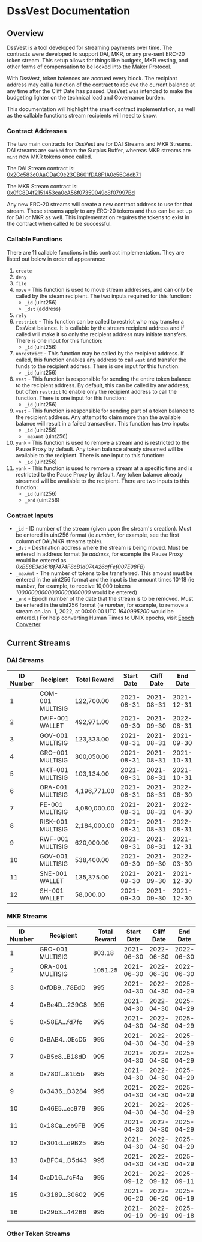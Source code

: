 # DssVest Documentation

## Overview

DssVest is a tool developed for streaming payments over time. The contracts were developed to support DAI, MKR, or any pre-sent ERC-20 token stream. This setup allows for things like budgets, MKR vesting, and other forms of compensation to be locked into the Maker Protocol.

With DssVest, token balences are accrued every block. The recipiant address may call a function of the contract to recieve the current balence at any time after the Cliff Date has passed. DssVest was intended to make the budgeting lighter on the technical load and Governance burden.

This documentation will highlight the smart contract implementation, as well as the callable functions stream recipients will need to know.

### Contract Addresses

The two main contracts for DssVest are for DAI Streams and MKR Streams. DAI streams are `sucked` from the Surplus Buffer, whereas MKR streams are `mint` new MKR tokens once called.

The DAI Stream contract is:
[0x2Cc583c0AaCDaC9e23CB601fDA8F1A0c56Cdcb71](https://etherscan.io/address/0x2Cc583c0AaCDaC9e23CB601fDA8F1A0c56Cdcb71)

The MKR Stream contract is:
[0x0fC8D4f2151453ca0cA56f07359049c8f07997Bd](https://etherscan.io/address/0x0fC8D4f2151453ca0cA56f07359049c8f07997Bd)

Any new ERC-20 streams will create a new contract address to use for that stream. These streams apply to any ERC-20 tokens and thus can be set up for DAI or MKR as well. This implementation requires the tokens to exist in the contract when called to be successful.

### Callable Functions

There are 11 callable functions in this contract implementation. They are listed out below in order of appearance:

1. `create`
2. `deny`
3. `file`
4. `move` - This function is used to move stream addresses, and can only be called by the steam recipient. The two inputs required for this function:
	- `_id` (uint256)
	- `_dst` (address)
5. `rely`
6. `restrict` - This function can be called to restrict who may transfer a DssVest balance. It is callable by the stream recipient address and if called will make it so only the recipient address may initiate transfers. There is one input for this function:
	- `_id` (uint256)
7. `unrestrict` - This function may be called by the recipient address. If called, this function enables any address to call `vest` and transfer the funds to the recipient address. There is one input for this function:
	- `_id` (uint256)
8. `vest` - This function is responsible for sending the entire token balance to the recipient address. By default, this can be called by any address, but often `restrict` to enable only the recipient address to call the function. There is one input for this function:
	- `_id` (uint256)
9. `vest` - This function is responsible for sending part of a token balance to the recipient address. Any attempt to claim more than the available balance will result in a failed transaction. This function has two inputs:
	- `_id` (uint256)
	- `_maxAmt` (uint256)
10. `yank` - This function is used to remove a stream and is restricted to the Pause Proxy by default. Any token balance already streamed will be available to the recipient. There is one input to this function:
	- `_id` (uint256)
11. `yank` -  This function is used to remove a stream at a specific time and is restricted to the Pause Proxy by default. Any token balance already streamed will be available to the recipient. There are two inputs to this function:
	- `_id` (uint256)
	- `_end` (uint256)
	
### Contract Inputs

- `_id` - ID number of the stream (given upon the stream's creation). Must be entered in uint256 format (ie *number*, for example, see the first column of DAI/MKR streams table).
- `_dst` - Destination address where the stream is being moved. Must be entered in address format (ie *address*, for example the Pause Proxy would be entered as *0xBE8E3e3618f7474F8cB1d074A26afFef007E98FB*)
- `_maxAmt` - The number of tokens to be transferred. This amount must be entered in the uint256 format and the input is the amount times 10^18 (ie *number*, for example, to receive 10,000 tokens *10000000000000000000000* would be entered)
- `_end` - Epoch number of the date that the stream is to be removed. Must be entered in the uint256 format (ie *number*, for example, to remove a stream on Jan. 1, 2022, at 00:00:00 UTC *1640995200* would be entered.) For help converting Human Times to UNIX epochs, visit [Epoch Converter](https://www.epochconverter.com/).


## Current Streams

### DAI Streams

| ID Number | Recipient         | Total Reward  | Start Date    | Cliff Date    | End Date      |
|-----------|-------------------|---------------|---------------|---------------|---------------|
| 1         | COM-001 MULTISIG  | 122,700.00    | 2021-08-31    | 2021-08-31    | 2021-12-31    |
| 2         | DAIF-001 WALLET   | 492,971.00    | 2021-09-30    | 2021-09-30    | 2022-08-31    |
| 3         | GOV-001 MULTISIG  | 123,333.00    | 2021-08-31    | 2021-08-31    | 2021-09-30    |
| 4         | GRO-001 MULTISIG  | 300,050.00    | 2021-08-31    | 2021-08-31    | 2021-10-31    |
| 5         | MKT-001 MULTISIG  | 103,134.00    | 2021-08-31    | 2021-08-31    | 2021-10-31    |
| 6         | ORA-001 MULTISIG  | 4,196,771.00  | 2021-08-31    | 2021-08-31    | 2022-06-30    |
| 7         | PE-001 MULTISIG   | 4,080,000.00  | 2021-08-31    | 2021-08-31    | 2022-04-30    |
| 8         | RISK-001 MULTISIG | 2,184,000.00  | 2021-08-31    | 2021-08-31    | 2022-08-31    |
| 9         | RWF-001 MULTISIG  | 620,000.00    | 2021-08-31    | 2021-08-31    | 2021-12-31    |
|   10      | GOV-001 MULTISIG  |   538,400.00  |   2021-09-30  |   2021-09-30  |   2022-03-30  |
|   11      |   SNE-001 WALLET  |   135,375.00  |   2021-09-30  |   2021-09-30  |   2021-12-30  |
|   12      |   SH-001 WALLET   |   58,000.00   |   2021-09-30  |   2021-09-30  |   2021-12-30  |

### MKR Streams

| ID Number | Recipient        | Total Reward | Start Date | Cliff Date | End Date   |
|-----------|------------------|--------------|------------|------------|------------|
| 1         | GRO-001 MULTISIG | 803.18       | 2021-06-30 | 2022-06-30 | 2022-06-30 |
| 2         | ORA-001 MULTISIG | 1051.25      | 2021-06-30 | 2022-06-30 | 2022-06-30 |
| 3         | 0xfDB9...78EdD   | 995          | 2021-04-30 | 2022-04-30 | 2025-04-29 |
| 4         | 0xBe4D...239C8   | 995          | 2021-04-30 | 2022-04-30 | 2025-04-29 |
| 5         | 0x58EA...fd7fc   | 995          | 2021-04-30 | 2022-04-30 | 2025-04-29 |
| 6         | 0xBAB4...0EcD5   | 995          | 2021-04-30 | 2022-04-30 | 2025-04-29 |
| 7         | 0xB5c8...B18dD   | 995          | 2021-04-30 | 2022-04-30 | 2025-04-29 |
| 8         | 0x780f...81b5b   | 995          | 2021-04-30 | 2022-04-30 | 2025-04-29 |
| 9         | 0x3436...D3284   | 995          | 2021-04-30 | 2022-04-30 | 2025-04-29 |
| 10        | 0x46E5...ec979   | 995          | 2021-04-30 | 2022-04-30 | 2025-04-29 |
| 11        | 0x18Ca...cb9FB   | 995          | 2021-04-30 | 2022-04-30 | 2025-04-29 |
| 12        | 0x301d...d9B25   | 995          | 2021-04-30 | 2022-04-30 | 2025-04-29 |
| 13        | 0xBFC4...D5d43   | 995          | 2021-04-30 | 2022-04-30 | 2025-04-29 |
| 14        | 0xcD16...fcF4a   | 995          | 2021-09-12 | 2022-09-12 | 2025-09-11 |
| 15        | 0x3189...30602   | 995          | 2021-06-20 | 2022-06-20 | 2025-06-19 |
| 16        | 0x29b3...442B6   | 995          | 2021-09-19 | 2022-09-19 | 2025-09-18 |

### Other Token Streams


